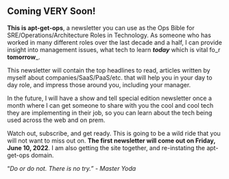 ## Coming VERY Soon!

**This is apt-get-ops**, a newsletter you can use as the Ops Bible for SRE/Operations/Architecture Roles in Technology. As someone who has worked in many different roles over the last decade and a half, I can provide insight into management issues, what tech to learn _**today**_ which is vital fo_r **tomorrow**_.

This newsletter will contain the top headlines to read, articles written by myself about companies/SaaS/PaaS/etc. that will help you in your day to day role, and impress those around you, including your manager.

In the future, I will have a show and tell special edition newsletter once a month where I can get someone to share with you the cool and cool tech they are implementing in their job, so you can learn about the tech being used across the web and on prem.

Watch out, subscribe, and get ready. This is going to be a wild ride that you will not want to miss out on. **The first newsletter will come out on Friday, June 10, 2022**. I am also getting the site together, and re-instating the apt-get-ops domain.

“_Do or do not. There is no try.” - Master Yoda_
